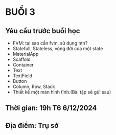 # BUỔI 3

## Yêu cầu trước buổi học

- FVM: tại sao cần fvm, sử dụng ntn?
- Statefull, Stateless, vòng đời của một state
- MaterialApp
- Scaffold
- Container
- Text
- TextField
- Button
- Column, Row, Stack
- Thiết kế một màn hình tĩnh.(Bài tập sẽ gửi sau)

## Thời gian: 19h T6 6/12/2024

## Địa điểm: Trụ sở
